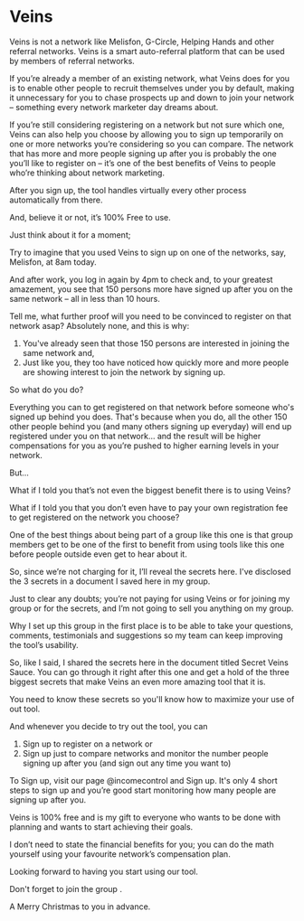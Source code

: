 # Veins
Veins is not a network like Melisfon, G-Circle, Helping Hands and other referral networks. Veins is a smart auto-referral platform that can be used by members of referral networks.


If you’re already a member of an existing network, what Veins does for you is to enable other people to recruit themselves under you by default, making it unnecessary for you to chase prospects up and down to join your network – something every network marketer day dreams about.

If you’re still considering registering on a network but not sure which one, Veins can also help you choose by allowing you to sign up temporarily on one or more networks you’re considering so you can compare. 
The network that has more and more people signing up after you is probably the one you’ll like to register on – it’s one of the best benefits of Veins to people who’re thinking about network marketing.
   
After you sign up, the tool handles virtually every other process automatically from there. 

And, believe it or not, it’s 100% Free to use.

Just think about it for a moment; 

Try to imagine that you used Veins to sign up on one of the networks, say, Melisfon, at 8am today. 

And after work, you log in again by 4pm to check and, to your greatest amazement, you see that 150 persons more have signed up after you on the same network – all in less than 10 hours. 

Tell me, what further proof will you need to be convinced to register on that network asap? 
Absolutely none, and this is why: 
1. You've already seen that those 150 persons are interested in joining the same network and, 
2. Just like you, they too have noticed how quickly more and more people are showing interest to join the network by signing up. 

So what do you do? 

Everything you can to get registered on that network before someone who's signed up behind you does. 
That's because when you do, all the other 150 other people behind you (and many others signing up everyday) will end up registered under you on that network… and the result will be higher compensations for you as you’re pushed to higher earning levels in your network.

But...

What if I told you that’s not even the biggest benefit there is to using Veins? 

What if I told you that you don’t even have to pay your own registration fee to get registered on the network you choose?

One of the best things about being part of a group like this one is that group members get to be one of the first to benefit from using tools like this one before people outside even get to hear about it. 

So, since we’re not charging for it, I’ll reveal the secrets here. I've disclosed the 3 secrets in a document I saved here in my group. 

Just to clear any doubts; you’re not paying for using Veins or for joining my group or for the secrets, and I’m not going to sell you anything on my group. 

Why I set up this group in the first place is to be able to take your questions, comments, testimonials and suggestions so my team can keep improving the tool’s usability. 

So, like I said, I shared the secrets here in the document titled Secret Veins Sauce. You can go through it right after this one and get a hold of the three biggest secrets that make Veins an even more amazing tool that it is. 

You need to know these secrets so you'll know how to maximize your use of out tool.

And whenever you decide to try out the tool, you can
1. Sign up to register on a network or 
2. Sign up just to compare networks and monitor the number people signing up after you (and sign out any time you want to)

To Sign up, visit our page @incomecontrol and Sign up. 
It's only 4 short steps to sign up and you’re good start monitoring how many people are signing up after you.

Veins is 100% free and is my gift to everyone who wants to be done with planning and wants to start achieving their goals. 

I don’t need to state the financial benefits for you; you can do the math yourself using your favourite network’s compensation plan.

Looking forward to having you start using our tool.

Don't forget to join the group .

A Merry Christmas to you in advance.
